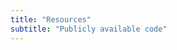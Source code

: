 ```yaml
---
title: "Resources"
subtitle: "Publicly available code"
---
```


<!-- ### Software

{{< icon name="python" pack="fab" >}} [HinetPy](https://seisman.github.io/HinetPy/): A python package to request and process seismic waveform data from [Hi-net](http://www.hinet.bosai.go.jp/) -->
